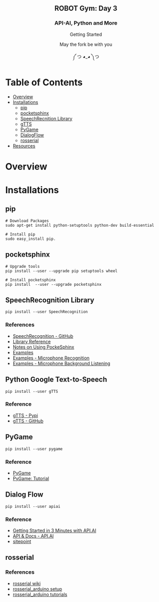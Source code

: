 <h2 align="center">ROBOT Gym: Day 3</h2>
<h3 align="center">API-AI, Python and More</h3>
<p align="center">Getting Started</p>
<p align="center">May the fork be with you</p>
<p align="center">༼ つ ◕_◕ ༽つ</p>

# Table of Contents
- [Overview](#overview)
- [Installations](#installations)
  - [pip](#pip)
  - [pocketsphinx](#pocketsphinx)
  - [SpeechRecnition Library](#speechrecognition-library)
  - [gTTS](#python-google-text-to-speech)
  - [PyGame](#pygame)
  - [DialogFlow](#dialogflow)
  - [rosserial](#rosserial)
- [Resources](#resources)

# Overview

# Installations

## pip
```
# Download Packages
sudo apt-get install python-setuptools python-dev build-essential
```

```
# Install pip
sudo easy_install pip.
```

## pocketsphinx
```
# Upgrade tools
pip install --user --upgrade pip setuptools wheel
```
```
# Install pocketsphinx
pip install  --user --upgrade pocketsphinx
```
## SpeechRecognition Library
```
pip install --user SpeechRecognition
```

### References
- [SpeechRecognition - GitHub](https://github.com/Uberi/speech_recognition)
- [Library Reference](https://github.com/Uberi/speech_recognition/blob/master/reference/library-reference.rst)
- [Notes on Using PockeSphinx](https://github.com/Uberi/speech_recognition/blob/master/reference/pocketsphinx.rst)
- [Examples](https://github.com/Uberi/speech_recognition/tree/master/examples)
- [Examples - Microphone Recognition](https://github.com/Uberi/speech_recognition/blob/master/examples/microphone_recognition.py)
- [Examples - Microphone Background Listening](https://github.com/Uberi/speech_recognition/blob/master/examples/background_listening.py)

## Python Google Text-to-Speech
```
pip install --user gTTS
```
### Reference 
- [gTTS - Pypi](https://pypi.python.org/pypi/gTTS)
- [gTTS - GitHub](https://github.com/pndurette/gTTS)

## PyGame
```
pip install --user pygame
```
### Reference
- [PyGame](https://www.pygame.org/)
- [PyGame: Tutorial](https://www.pygame.org/wiki/tutorials)
## Dialog Flow
```
pip install --user apiai
```
### Reference
- [Getting Started in 3 Minutes with API.AI](https://www.youtube.com/watch?v=Om7tyGGemXI)
- [API & Docs - API.AI](https://dialogflow.com/docs/getting-started/basics)
- [sitepoint](https://www.sitepoint.com/how-to-build-your-own-ai-assistant-using-api-ai/)

## rosserial

### References
- [rosserial wiki](http://wiki.ros.org/rosserial)
- [rosserial_arduino setup](http://wiki.ros.org/rosserial_arduino/Tutorials/Arduino%20IDE%20Setup)
- [rosserial_arduino tutorials](http://wiki.ros.org/rosserial_arduino/Tutorials)
